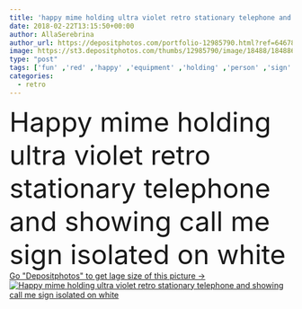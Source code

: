 ```yaml
---
title: 'happy mime holding ultra violet retro stationary telephone and showing call me sign isolated on white'
date: 2018-02-22T13:15:50+00:00
author: AllaSerebrina
author_url: https://depositphotos.com/portfolio-12985790.html?ref=64678756
image: https://st3.depositphotos.com/thumbs/12985790/image/18488/184886094/api_thumb_450.jpg?forcejpeg=true
type: "post"
tags: ['fun' ,'red' ,'happy' ,'equipment' ,'holding' ,'person' ,'sign' ,'art' ,'people' ,'caucasian' ,'male' ,'face' ,'man' ,'black' ,'connection' ,'retro' ,'vintage' ,'symbol' ,'emotion' ,'expression' ,'hat' ,'pose' ,'communication' ,'device' ,'phone' ,'telephone' ,'electronics' ,'makeup' ,'stationary' ,'trendy' ,'clothes' ,'alone' ,'mimic' ,'artist' ,'handsome' ,'performer' ,'humour' ,'gesture' ,'showing' ,'handset' ,'trend' ,'mime' ,'clown' ,'pantomime' ,'parody' ,'Isolated On White' ,'copy space' ,'young adult' ,'ultra violet' ,'call me sign' ]
categories: 
  - retro
---
```

<div aling="center">
            <font size="60"> Happy mime holding ultra violet retro stationary telephone and showing call me sign isolated on white</font>   
</div>
<div>
    <a href='https://st3.depositphotos.com/thumbs/12985790/image/18488/184886094/api_thumb_450.jpg?forcejpeg=true?ref=64678756' target=_blank > Go "Depositphotos" to get lage size of this picture ->
        <img href='https://st3.depositphotos.com/thumbs/12985790/image/18488/184886094/api_thumb_450.jpg?forcejpeg=true?ref=64678756' src='https://st3.depositphotos.com/12985790/18488/i/950/depositphotos_184886094-stock-photo-happy-mime-holding-ultra-violet.jpg?forcejpeg=true' alt='Happy mime holding ultra violet retro stationary telephone and showing call me sign isolated on white' >
    </a>
</div>

